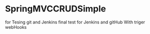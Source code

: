 # SpringMVCCRUDSimple

for Tesing git and Jenkins
final test for Jenkins and gitHub With  triger webHooks
